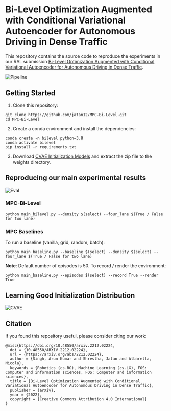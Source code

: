 # Bi-Level Optimization Augmented with Conditional Variational Autoencoder for Autonomous Driving in Dense Traffic

This repository contains the source code to reproduce the experiments in our RAL submission [Bi-Level Optimization Augmented with Conditional Variational Autoencoder for Autonomous Driving in Dense Traffic](https://arxiv.org/abs/2212.02224).

![Pipeline](https://user-images.githubusercontent.com/38403732/209846154-865812a0-e1c4-474c-ba78-8dab36c4ac21.png)

## Getting Started

1. Clone this repository:

```
git clone https://github.com/jatan12/MPC-Bi-Level.git
cd MPC-Bi-Level
```
2. Create a conda environment and install the dependencies:

```
conda create -n bilevel python=3.8
conda activate bilevel
pip install -r requirements.txt
```
3. Download [CVAE Initialization Models](https://drive.google.com/file/d/19JP3UuHlVCR6XZB9mB5krZNmJXttPvvL/view?usp=share_link) and extract the zip file to the weights directory. 

## Reproducing our main experimental results

![Eval](https://user-images.githubusercontent.com/38403732/209851177-1d56bef3-8e77-4452-a9d1-f1a5c80f2260.png)

### MPC-Bi-Level

```
python main_bilevel.py --density $(select) --four_lane $(True / False for two lane)
```

### MPC Baselines

To run a baseline (vanilla, grid, random, batch):

```
python main_baseline.py --baseline $(select) --density $(select) --four_lane $(True / False for two lane)
```
**Note**: Default number of episodes is 50. To record / render the environment:

```
python main_baseline.py --episodes $(select) --record True --render True
```

## Learning Good Initialization Distribution

![CVAE](https://user-images.githubusercontent.com/38403732/209850972-7171caa7-6aff-48ab-aa32-dbdf5f5a1ffc.png)

## Citation

If you found this repository useful, please consider citing our work:

```
@misc{https://doi.org/10.48550/arxiv.2212.02224,
  doi = {10.48550/ARXIV.2212.02224},
  url = {https://arxiv.org/abs/2212.02224},
  author = {Singh, Arun Kumar and Shrestha, Jatan and Albarella, Nicola},
  keywords = {Robotics (cs.RO), Machine Learning (cs.LG), FOS: Computer and information sciences, FOS: Computer and information sciences},
  title = {Bi-Level Optimization Augmented with Conditional Variational Autoencoder for Autonomous Driving in Dense Traffic},
  publisher = {arXiv},
  year = {2022},
  copyright = {Creative Commons Attribution 4.0 International}
}
```

